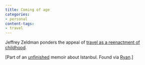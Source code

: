 ```yaml
---
title: Coming of age
categories:
- personal
content-tags:
- travel
---
```


Jeffrey Zeldman ponders the appeal of [travel as a
reenactment of
childhood][1].

   [1]: http://zeldman.com/stanbul/is11.html

[Part of an [unfinished][2] memoir about Istanbul.  Found via [Ryan][3].]

   [2]: http://zeldman.com/daily/1103a.shtml#tears
   [3]: http://nopaper.net/
